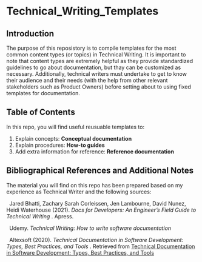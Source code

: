# Technical_Writing_Templates
## Introduction
The purpose of this reposistory is to compile templates for the most common content types (or topics) in Technical Writing.
It is important to note that content types are extremely helpful as they provide standardized guidelines to go about documentation, but thay can be customized as necessary. Additionally, technical writers must undertake to get to know their audience and their needs (with the help from other relevant stakeholders such as Product Owners) before setting about to using fixed templates for documentation.
## Table of Contents
In this repo, you will find useful reusuable templates to:
<ol>
  <li> Explain concepts: <b> Conceptual documentation </b> </li>
  <li> Explain procedures: <b> How-to guides </b> </li>
  <li> Add extra information for reference: <b> Reference documentation </b> </li>
  </ol>
  
 ## Bibliographical References and Additional Notes
 
 The material you will find on this repo has been prepared based on my experience as Technical Writer and the following sources:
 
 &nbsp; Jared Bhatti, Zachary Sarah Corleissen, Jen Lambourne, David Nunez, Heidi Waterhouse (2021). <i> Docs for Developers: An Engineer’s Field Guide to Technical Writing </i>. Apress.
 
 &nbsp; Udemy. <i> Technical Writing: How to write software documentation </i>
 
 &nbsp; Altexsoft (2020). <i> Technical Documentation in Software Development: Types, Best Practices, and Tools </i>. Retrieved from [Technical Documentation in Software Development: Types, Best Practices, and Tools](https://www.altexsoft.com/blog/business/technical-documentation-in-software-development-types-best-practices-and-tools/?fbclid=IwAR11f-ynXrbmA-Zpjxlb8wLDsrnK1kgIJ9mkkWmRPe7dC6YqCQUfMvKSOd8)
 
   
  
  

